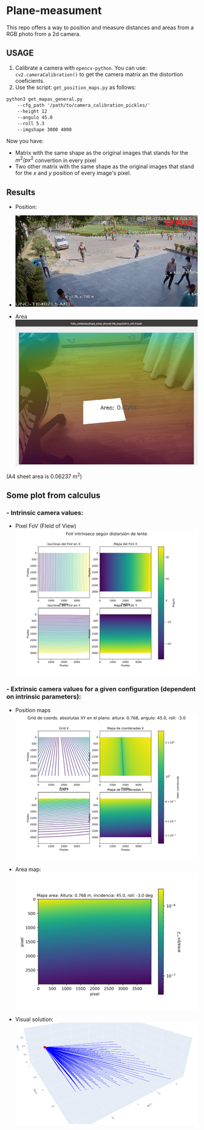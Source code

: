 # Plane-measument

This repo offers a way to position and measure distances and areas from a RGB photo from a 2d camera.

## USAGE

1. Calibrate a camera with `opencv-python`. You can use: `cv2.cameraCalibration()` to get the camera matrix an the distortion coeficients.
2. Use the script: `get_position_maps.py` as follows:
```
python3 get_mapas_general.py 
    --cfg_path '/path/to/camera_calibration_pickles/' 
    --height 12 
    --angulo 45.0 
    --roll 5.3 
    --imgshape 3000 4000
```
Now you have:
- Matrix with the same shape as the original images that stands for the $m^2/px^2$ convertion in every pixel
- Two other matrix with the same shape as the original images that stand for the $x$ and $y$ position of every image's pixel.

## Results

- Position:
- ![Descripción de la imagen](assets/persons.jpg)

- Area
![Alt text](assets/sheet_area.png)

(A4 sheet area is $0.06237\ \mathrm{m^2}$)


## Some plot from calculus

### - Intrinsic camera values:
- Pixel FoV (FIeld of View)
![Alt text](assets/fovs_intrinsecos.png) 


### - Extrinsic camera values for a given configuration (dependent on intrinsic parameters):
- Position maps
![Alt text](assets/mapas_xy.png)

- Area map:
![Alt text](assets/mapa_area.png) 

- Visual solution:
 ![Alt text](assets/rectas.png)